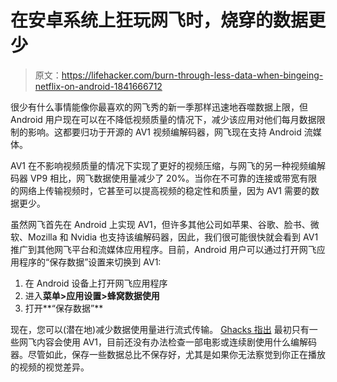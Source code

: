 # 在安卓系统上狂玩网飞时，烧穿的数据更少

> 原文：<https://lifehacker.com/burn-through-less-data-when-bingeing-netflix-on-android-1841666712>

很少有什么事情能像你最喜欢的网飞秀的新一季那样迅速地吞噬数据上限，但 Android 用户现在可以在不降低视频质量的情况下，减少该应用对他们每月数据限制的影响。这都要归功于开源的 AV1 视频编解码器，网飞现在支持 Android 流媒体。



AV1 在不影响视频质量的情况下实现了更好的视频压缩，与网飞的另一种视频编解码器 VP9 相比，网飞数据使用量减少了 20%。当你在不可靠的连接或带宽有限的网络上传输视频时，它甚至可以提高视频的稳定性和质量，因为 AV1 需要的数据更少。

虽然网飞首先在 Android 上实现 AV1，但许多其他公司如苹果、谷歌、脸书、微软、Mozilla 和 Nvidia 也支持该编解码器，因此，我们很可能很快就会看到 AV1 推广到其他网飞平台和流媒体应用程序。目前，Android 用户可以通过打开网飞应用程序的“保存数据”设置来切换到 AV1:

1.  在 Android 设备上打开网飞应用程序
2.  进入**菜单>应用设置>蜂窝数据使用**
3.  打开**“保存数据”**

现在，您可以(潜在地)减少数据使用量进行流式传输。 [Ghacks 指出](https://www.ghacks.net/2020/02/10/you-may-save-up-to-20-when-watching-netflix-on-android-now/) 最初只有一些网飞内容会使用 AV1，目前还没有办法检查一部电影或连续剧使用什么编解码器。尽管如此，保存一些数据总比不保存好，尤其是如果你无法察觉到你正在播放的视频的视觉差异。